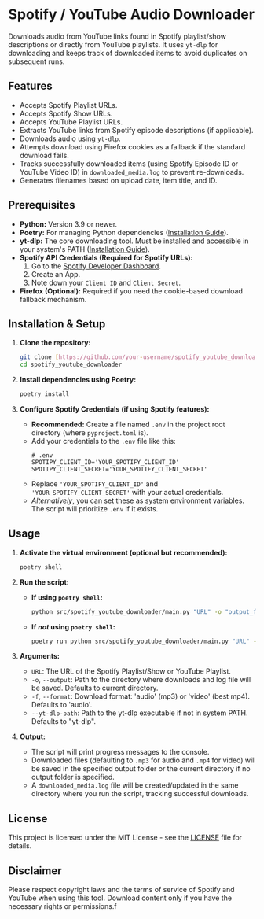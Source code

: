 # Spotify / YouTube Audio Downloader

Downloads audio from YouTube links found in Spotify playlist/show descriptions or directly from YouTube playlists. It uses `yt-dlp` for downloading and keeps track of downloaded items to avoid duplicates on subsequent runs.

## Features

* Accepts Spotify Playlist URLs.
* Accepts Spotify Show URLs.
* Accepts YouTube Playlist URLs.
* Extracts YouTube links from Spotify episode descriptions (if applicable).
* Downloads audio using `yt-dlp`.
* Attempts download using Firefox cookies as a fallback if the standard download fails.
* Tracks successfully downloaded items (using Spotify Episode ID or YouTube Video ID) in `downloaded_media.log` to prevent re-downloads.
* Generates filenames based on upload date, item title, and ID.

## Prerequisites

* **Python:** Version 3.9 or newer.
* **Poetry:** For managing Python dependencies ([Installation Guide](https://python-poetry.org/docs/#installation)).
* **yt-dlp:** The core downloading tool. Must be installed and accessible in your system's PATH ([Installation Guide](https://github.com/yt-dlp/yt-dlp#installation)).
* **Spotify API Credentials (Required for Spotify URLs):**
    1.  Go to the [Spotify Developer Dashboard](https://developer.spotify.com/dashboard/).
    2.  Create an App.
    3.  Note down your `Client ID` and `Client Secret`.
* **Firefox (Optional):** Required if you need the cookie-based download fallback mechanism.

## Installation & Setup

1.  **Clone the repository:**
    ```bash
    git clone [https://github.com/your-username/spotify_youtube_downloader.git](https://github.com/timheyes/spotify_youtube_downloader.git)
    cd spotify_youtube_downloader
    ```

2.  **Install dependencies using Poetry:**
    ```bash
    poetry install
    ```

3.  **Configure Spotify Credentials (if using Spotify features):**
    * **Recommended:** Create a file named `.env` in the project root directory (where `pyproject.toml` is).
    * Add your credentials to the `.env` file like this:
        ```dotenv
        # .env
        SPOTIPY_CLIENT_ID='YOUR_SPOTIFY_CLIENT_ID'
        SPOTIPY_CLIENT_SECRET='YOUR_SPOTIFY_CLIENT_SECRET'
        ```
    * Replace `'YOUR_SPOTIFY_CLIENT_ID'` and `'YOUR_SPOTIFY_CLIENT_SECRET'` with your actual credentials.
    * *Alternatively*, you can set these as system environment variables. The script will prioritize `.env` if it exists.

## Usage

1.  **Activate the virtual environment (optional but recommended):**
    ```bash
    poetry shell
    ```

2.  **Run the script:**

    * **If using `poetry shell`:**
        ```bash
        python src/spotify_youtube_downloader/main.py "URL" -o "output_folder" -f "audio/video" --yt-dlp-path "path/to/yt-dlp"
        ```

    * **If *not* using `poetry shell`:**
        ```bash
        poetry run python src/spotify_youtube_downloader/main.py "URL" -o "output_folder" -f "audio/video" --yt-dlp-path "path/to/yt-dlp"
        ```

3.  **Arguments:**
    * `URL`: The URL of the Spotify Playlist/Show or YouTube Playlist.
    * `-o`, `--output`: Path to the directory where downloads and log file will be saved. Defaults to current directory.
    * `-f`, `--format`: Download format: 'audio' (mp3) or 'video' (best mp4). Defaults to 'audio'.
    * `--yt-dlp-path`: Path to the yt-dlp executable if not in system PATH. Defaults to "yt-dlp".

4.  **Output:**
    * The script will print progress messages to the console.
    * Downloaded files (defaulting to `.mp3` for audio and `.mp4` for video) will be saved in the specified output folder or the current directory if no output folder is specified.
    * A `downloaded_media.log` file will be created/updated in the same directory where you run the script, tracking successful downloads.

## License

This project is licensed under the MIT License - see the [LICENSE](LICENSE) file for details.

## Disclaimer

Please respect copyright laws and the terms of service of Spotify and YouTube when using this tool. Download content only if you have the necessary rights or permissions.f
